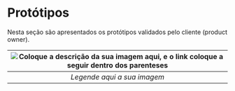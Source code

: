 # Protótipos

Nesta seção são apresentados os protótipos  validados pelo cliente (product owner).

|![Coloque a descrição da sua imagem aqui, e o link coloque a seguir dentro dos parenteses](https://cdn.pixabay.com/photo/2019/06/25/21/35/arduino-4299135__480.jpg)| 
|:--:| 
|*Legende aqui a sua imagem*|